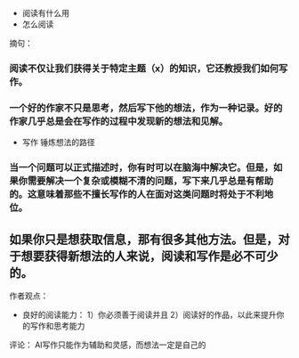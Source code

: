 - 阅读有什么用
- 怎么阅读


摘句：
### 阅读不仅让我们获得关于特定主题（x）的知识，它还教授我们如何写作。


### 一个好的作家不只是思考，然后写下他的想法，作为一种记录。好的作家几乎总是会在写作的过程中发现新的想法和见解。
- 写作 锤炼想法的路径


### 当一个问题可以正式描述时，你有时可以在脑海中解决它。但是，如果你需要解决一个复杂或模糊不清的问题，写下来几乎总是有帮助的。这意味着那些不擅长写作的人在面对这类问题时将处于不利地位。

## 如果你只是想获取信息，那有很多其他方法。但是，对于想要获得新想法的人来说，阅读和写作是必不可少的。

作者观点：
- 良好的阅读能力：
1）你必须善于阅读并且 2）阅读好的作品，以此来提升你的写作和思考能力



评论： AI写作只能作为辅助和灵感，而想法一定是自己的